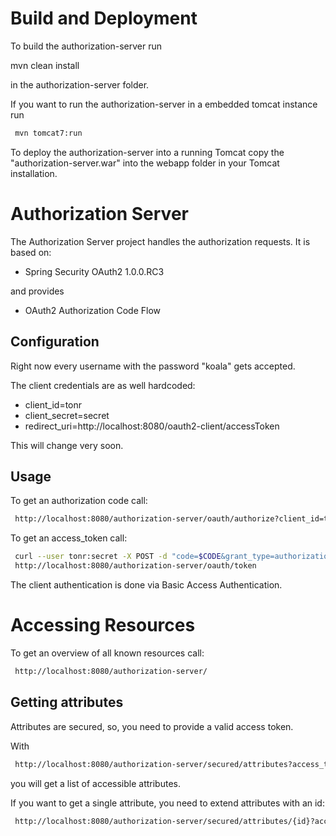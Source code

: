 Build and Deployment
===

To build the authorization-server run

 mvn clean install

in the authorization-server folder.

If you want to run the authorization-server in a embedded tomcat instance run
```sh
 mvn tomcat7:run
```

To deploy the authorization-server into a running Tomcat copy the "authorization-server.war" into the webapp folder in your Tomcat installation.



Authorization Server
=====

The Authorization Server project handles the authorization requests. It is based on:

* Spring Security OAuth2 1.0.0.RC3

and provides

* OAuth2 Authorization Code Flow

Configuration
--

Right now every username with the password "koala" gets accepted.

The client credentials are as well hardcoded:
 * client_id=tonr
 * client_secret=secret
 * redirect_uri=http://localhost:8080/oauth2-client/accessToken

This will change very soon.

Usage
--

To get an authorization code call:
```html
 http://localhost:8080/authorization-server/oauth/authorize?client_id=tonr&response_type=code&redirect_uri=http://localhost:8080/oauth2-client/accessToken
```

To get an access_token call:
```sh
 curl --user tonr:secret -X POST -d "code=$CODE&grant_type=authorization_code&redirect_uri=http://localhost:8080/oauth2-client/accessToken" \
 http://localhost:8080/authorization-server/oauth/token
```

The client authentication is done via Basic Access Authentication.

Accessing Resources
==

To get an overview of all known resources call:
```html
 http://localhost:8080/authorization-server/
```

Getting attributes
--

Attributes are secured, so, you need to provide a valid access token.

With 

```html
 http://localhost:8080/authorization-server/secured/attributes?access_token=$YOUR_ACCESS_TOKEN
```

you will get a list of accessible attributes.

If you want to get a single attribute, you need to extend attributes with an id:

```html
 http://localhost:8080/authorization-server/secured/attributes/{id}?access_token=$YOUR_ACCESS_TOKEN
```


